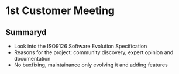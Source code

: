 # 1st Customer Meeting

## Summaryd

* Look into the ISO9126 Software Evolution Specification
* Reasons for the project: community discovery, expert opinion and documentation
* No buxfixing, maintainance only evolving it and adding features
